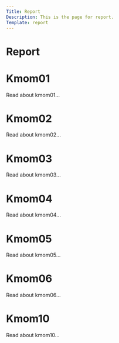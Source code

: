 ```yaml
---
Title: Report
Description: This is the page for report.
Template: report
---
```


Report
==========================

<div class="kmom-box">
    <h1>Kmom01</h1>
    <p>Read about kmom01...</p>
    <div class="button-box">
        <a class="button" href="report/kmom01">
            <span class="arrow">
                <i class="fas fa-arrow-right fa-2x"></i>
            </span>
        </a> 
    </div>
</div>

<div class="kmom-box">
    <h1>Kmom02</h1>
    <p>Read about kmom02...</p>
    <div class="button-box">
        <a class="button" href="report/kmom02">
            <span class="arrow">
                <i class="fas fa-arrow-right fa-2x"></i>
            </span>
        </a> 
    </div>
</div>

<div class="kmom-box">
    <h1>Kmom03</h1>
    <p>Read about kmom03...</p>
    <div class="button-box">
        <a class="button" href="report/kmom03">
            <span class="arrow">
                <i class="fas fa-arrow-right fa-2x"></i>
            </span>
        </a> 
    </div>
</div>

<div class="kmom-box">
    <h1>Kmom04</h1>
    <p>Read about kmom04...</p>
    <div class="button-box">
        <a class="button" href="report/kmom04">
            <span class="arrow">
                <i class="fas fa-arrow-right fa-2x"></i>
            </span>
        </a> 
    </div>
</div>

<div class="kmom-box">
    <h1>Kmom05</h1>
    <p>Read about kmom05...</p>
    <div class="button-box">
        <a class="button" href="#">
            <span class="arrow">
                <i class="fas fa-arrow-right fa-2x"></i>
            </span>
        </a> 
    </div>
</div>

<div class="kmom-box">
    <h1>Kmom06</h1>
    <p>Read about kmom06...</p>
    <div class="button-box">
        <a class="button" href="#">
            <span class="arrow">
                <i class="fas fa-arrow-right fa-2x"></i>
            </span>
        </a> 
    </div>
</div>

<div class="kmom-box project">
    <h1>Kmom10</h1>
    <p>Read about kmom10...</p>
    <div class="button-box">
        <a class="button" href="#">
            <span class="arrow">
                <i class="fas fa-arrow-right fa-2x"></i>
            </span>
        </a> 
    </div>
</div>
